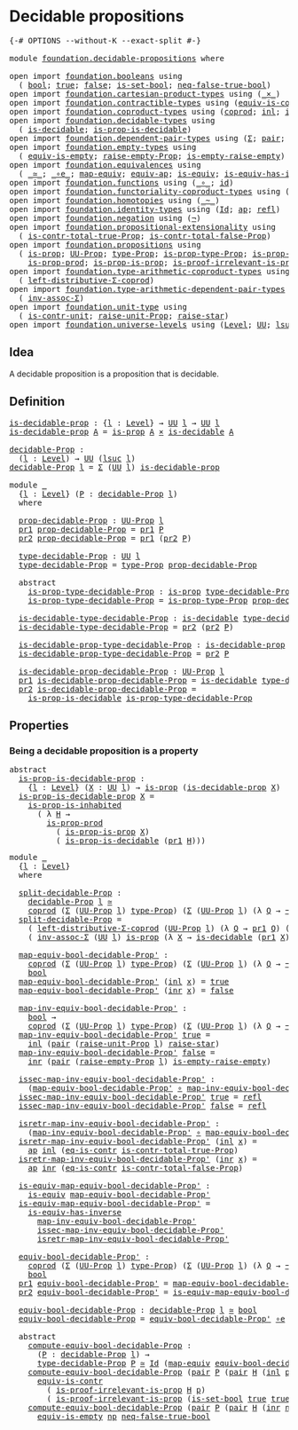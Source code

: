 # Decidable propositions

<pre class="Agda"><a id="35" class="Symbol">{-#</a> <a id="39" class="Keyword">OPTIONS</a> <a id="47" class="Pragma">--without-K</a> <a id="59" class="Pragma">--exact-split</a> <a id="73" class="Symbol">#-}</a>

<a id="78" class="Keyword">module</a> <a id="85" href="foundation.decidable-propositions.html" class="Module">foundation.decidable-propositions</a> <a id="119" class="Keyword">where</a>

<a id="126" class="Keyword">open</a> <a id="131" class="Keyword">import</a> <a id="138" href="foundation.booleans.html" class="Module">foundation.booleans</a> <a id="158" class="Keyword">using</a>
  <a id="166" class="Symbol">(</a> <a id="168" href="foundation.booleans.html#1074" class="Datatype">bool</a><a id="172" class="Symbol">;</a> <a id="174" href="foundation.booleans.html#1098" class="InductiveConstructor">true</a><a id="178" class="Symbol">;</a> <a id="180" href="foundation.booleans.html#1103" class="InductiveConstructor">false</a><a id="185" class="Symbol">;</a> <a id="187" href="foundation.booleans.html#2559" class="Function">is-set-bool</a><a id="198" class="Symbol">;</a> <a id="200" href="foundation.booleans.html#1695" class="Function">neq-false-true-bool</a><a id="219" class="Symbol">)</a>
<a id="221" class="Keyword">open</a> <a id="226" class="Keyword">import</a> <a id="233" href="foundation.cartesian-product-types.html" class="Module">foundation.cartesian-product-types</a> <a id="268" class="Keyword">using</a> <a id="274" class="Symbol">(</a><a id="275" href="foundation-core.cartesian-product-types.html#577" class="Function Operator">_×_</a><a id="278" class="Symbol">)</a>
<a id="280" class="Keyword">open</a> <a id="285" class="Keyword">import</a> <a id="292" href="foundation.contractible-types.html" class="Module">foundation.contractible-types</a> <a id="322" class="Keyword">using</a> <a id="328" class="Symbol">(</a><a id="329" href="foundation-core.contractible-types.html#4237" class="Function">equiv-is-contr</a><a id="343" class="Symbol">;</a> <a id="345" href="foundation-core.contractible-types.html#1232" class="Function">eq-is-contr</a><a id="356" class="Symbol">)</a>
<a id="358" class="Keyword">open</a> <a id="363" class="Keyword">import</a> <a id="370" href="foundation.coproduct-types.html" class="Module">foundation.coproduct-types</a> <a id="397" class="Keyword">using</a> <a id="403" class="Symbol">(</a><a id="404" href="foundation.coproduct-types.html#1168" class="Datatype">coprod</a><a id="410" class="Symbol">;</a> <a id="412" href="foundation.coproduct-types.html#1239" class="InductiveConstructor">inl</a><a id="415" class="Symbol">;</a> <a id="417" href="foundation.coproduct-types.html#1262" class="InductiveConstructor">inr</a><a id="420" class="Symbol">)</a>
<a id="422" class="Keyword">open</a> <a id="427" class="Keyword">import</a> <a id="434" href="foundation.decidable-types.html" class="Module">foundation.decidable-types</a> <a id="461" class="Keyword">using</a>
  <a id="469" class="Symbol">(</a> <a id="471" href="foundation.decidable-types.html#1828" class="Function">is-decidable</a><a id="483" class="Symbol">;</a> <a id="485" href="foundation.decidable-types.html#7770" class="Function">is-prop-is-decidable</a><a id="505" class="Symbol">)</a>
<a id="507" class="Keyword">open</a> <a id="512" class="Keyword">import</a> <a id="519" href="foundation.dependent-pair-types.html" class="Module">foundation.dependent-pair-types</a> <a id="551" class="Keyword">using</a> <a id="557" class="Symbol">(</a><a id="558" href="foundation-core.dependent-pair-types.html#502" class="Record">Σ</a><a id="559" class="Symbol">;</a> <a id="561" href="foundation-core.dependent-pair-types.html#575" class="InductiveConstructor">pair</a><a id="565" class="Symbol">;</a> <a id="567" href="foundation-core.dependent-pair-types.html#592" class="Field">pr1</a><a id="570" class="Symbol">;</a> <a id="572" href="foundation-core.dependent-pair-types.html#604" class="Field">pr2</a><a id="575" class="Symbol">)</a>
<a id="577" class="Keyword">open</a> <a id="582" class="Keyword">import</a> <a id="589" href="foundation.empty-types.html" class="Module">foundation.empty-types</a> <a id="612" class="Keyword">using</a>
  <a id="620" class="Symbol">(</a> <a id="622" href="foundation-core.empty-types.html#2100" class="Function">equiv-is-empty</a><a id="636" class="Symbol">;</a> <a id="638" href="foundation.empty-types.html#2872" class="Function">raise-empty-Prop</a><a id="654" class="Symbol">;</a> <a id="656" href="foundation.empty-types.html#3022" class="Function">is-empty-raise-empty</a><a id="676" class="Symbol">)</a>
<a id="678" class="Keyword">open</a> <a id="683" class="Keyword">import</a> <a id="690" href="foundation.equivalences.html" class="Module">foundation.equivalences</a> <a id="714" class="Keyword">using</a>
  <a id="722" class="Symbol">(</a> <a id="724" href="foundation-core.equivalences.html#1607" class="Function Operator">_≃_</a><a id="727" class="Symbol">;</a> <a id="729" href="foundation-core.equivalences.html#7843" class="Function Operator">_∘e_</a><a id="733" class="Symbol">;</a> <a id="735" href="foundation-core.equivalences.html#1807" class="Function">map-equiv</a><a id="744" class="Symbol">;</a> <a id="746" href="foundation-core.equivalences.html#16720" class="Function">equiv-ap</a><a id="754" class="Symbol">;</a> <a id="756" href="foundation-core.equivalences.html#1542" class="Function">is-equiv</a><a id="764" class="Symbol">;</a> <a id="766" href="foundation-core.equivalences.html#2999" class="Function">is-equiv-has-inverse</a><a id="786" class="Symbol">)</a>
<a id="788" class="Keyword">open</a> <a id="793" class="Keyword">import</a> <a id="800" href="foundation.functions.html" class="Module">foundation.functions</a> <a id="821" class="Keyword">using</a> <a id="827" class="Symbol">(</a><a id="828" href="foundation-core.functions.html#407" class="Function Operator">_∘_</a><a id="831" class="Symbol">;</a> <a id="833" href="foundation-core.functions.html#309" class="Function">id</a><a id="835" class="Symbol">)</a>
<a id="837" class="Keyword">open</a> <a id="842" class="Keyword">import</a> <a id="849" href="foundation.functoriality-coproduct-types.html" class="Module">foundation.functoriality-coproduct-types</a> <a id="890" class="Keyword">using</a> <a id="896" class="Symbol">(</a><a id="897" href="foundation.functoriality-coproduct-types.html#4375" class="Function">equiv-coprod</a><a id="909" class="Symbol">)</a>
<a id="911" class="Keyword">open</a> <a id="916" class="Keyword">import</a> <a id="923" href="foundation.homotopies.html" class="Module">foundation.homotopies</a> <a id="945" class="Keyword">using</a> <a id="951" class="Symbol">(</a><a id="952" href="foundation-core.homotopies.html#467" class="Function Operator">_~_</a><a id="955" class="Symbol">)</a>
<a id="957" class="Keyword">open</a> <a id="962" class="Keyword">import</a> <a id="969" href="foundation.identity-types.html" class="Module">foundation.identity-types</a> <a id="995" class="Keyword">using</a> <a id="1001" class="Symbol">(</a><a id="1002" href="foundation-core.identity-types.html#641" class="Datatype">Id</a><a id="1004" class="Symbol">;</a> <a id="1006" href="foundation-core.identity-types.html#2853" class="Function">ap</a><a id="1008" class="Symbol">;</a> <a id="1010" href="foundation-core.identity-types.html#694" class="InductiveConstructor">refl</a><a id="1014" class="Symbol">)</a>
<a id="1016" class="Keyword">open</a> <a id="1021" class="Keyword">import</a> <a id="1028" href="foundation.negation.html" class="Module">foundation.negation</a> <a id="1048" class="Keyword">using</a> <a id="1054" class="Symbol">(</a><a id="1055" href="foundation-core.negation.html#452" class="Function">¬</a><a id="1056" class="Symbol">)</a>
<a id="1058" class="Keyword">open</a> <a id="1063" class="Keyword">import</a> <a id="1070" href="foundation.propositional-extensionality.html" class="Module">foundation.propositional-extensionality</a> <a id="1110" class="Keyword">using</a>
  <a id="1118" class="Symbol">(</a> <a id="1120" href="foundation.propositional-extensionality.html#3837" class="Function">is-contr-total-true-Prop</a><a id="1144" class="Symbol">;</a> <a id="1146" href="foundation.propositional-extensionality.html#4601" class="Function">is-contr-total-false-Prop</a><a id="1171" class="Symbol">)</a>
<a id="1173" class="Keyword">open</a> <a id="1178" class="Keyword">import</a> <a id="1185" href="foundation.propositions.html" class="Module">foundation.propositions</a> <a id="1209" class="Keyword">using</a>
  <a id="1217" class="Symbol">(</a> <a id="1219" href="foundation-core.propositions.html#1246" class="Function">is-prop</a><a id="1226" class="Symbol">;</a> <a id="1228" href="foundation-core.propositions.html#1322" class="Function">UU-Prop</a><a id="1235" class="Symbol">;</a> <a id="1237" href="foundation-core.propositions.html#1424" class="Function">type-Prop</a><a id="1246" class="Symbol">;</a> <a id="1248" href="foundation-core.propositions.html#1491" class="Function">is-prop-type-Prop</a><a id="1265" class="Symbol">;</a> <a id="1267" href="foundation-core.propositions.html#1904" class="Function">is-prop-is-inhabited</a><a id="1287" class="Symbol">;</a>
    <a id="1293" href="foundation-core.propositions.html#5656" class="Function">is-prop-prod</a><a id="1305" class="Symbol">;</a> <a id="1307" href="foundation.propositions.html#1170" class="Function">is-prop-is-prop</a><a id="1322" class="Symbol">;</a> <a id="1324" href="foundation-core.propositions.html#2978" class="Function">is-proof-irrelevant-is-prop</a><a id="1351" class="Symbol">)</a>
<a id="1353" class="Keyword">open</a> <a id="1358" class="Keyword">import</a> <a id="1365" href="foundation.type-arithmetic-coproduct-types.html" class="Module">foundation.type-arithmetic-coproduct-types</a> <a id="1408" class="Keyword">using</a>
  <a id="1416" class="Symbol">(</a> <a id="1418" href="foundation.type-arithmetic-coproduct-types.html#7217" class="Function">left-distributive-Σ-coprod</a><a id="1444" class="Symbol">)</a>
<a id="1446" class="Keyword">open</a> <a id="1451" class="Keyword">import</a> <a id="1458" href="foundation.type-arithmetic-dependent-pair-types.html" class="Module">foundation.type-arithmetic-dependent-pair-types</a> <a id="1506" class="Keyword">using</a>
  <a id="1514" class="Symbol">(</a> <a id="1516" href="foundation-core.type-arithmetic-dependent-pair-types.html#5795" class="Function">inv-assoc-Σ</a><a id="1527" class="Symbol">)</a>
<a id="1529" class="Keyword">open</a> <a id="1534" class="Keyword">import</a> <a id="1541" href="foundation.unit-type.html" class="Module">foundation.unit-type</a> <a id="1562" class="Keyword">using</a>
  <a id="1570" class="Symbol">(</a> <a id="1572" href="foundation.unit-type.html#1534" class="Function">is-contr-unit</a><a id="1585" class="Symbol">;</a> <a id="1587" href="foundation.unit-type.html#3112" class="Function">raise-unit-Prop</a><a id="1602" class="Symbol">;</a> <a id="1604" href="foundation.unit-type.html#1298" class="Function">raise-star</a><a id="1614" class="Symbol">)</a>
<a id="1616" class="Keyword">open</a> <a id="1621" class="Keyword">import</a> <a id="1628" href="foundation.universe-levels.html" class="Module">foundation.universe-levels</a> <a id="1655" class="Keyword">using</a> <a id="1661" class="Symbol">(</a><a id="1662" href="Agda.Primitive.html#597" class="Postulate">Level</a><a id="1667" class="Symbol">;</a> <a id="1669" href="foundation-core.universe-levels.html#222" class="Primitive">UU</a><a id="1671" class="Symbol">;</a> <a id="1673" href="Agda.Primitive.html#780" class="Primitive">lsuc</a><a id="1677" class="Symbol">)</a>
</pre>
## Idea

A decidable proposition is a proposition that is decidable.

## Definition

<pre class="Agda"><a id="is-decidable-prop"></a><a id="1777" href="foundation.decidable-propositions.html#1777" class="Function">is-decidable-prop</a> <a id="1795" class="Symbol">:</a> <a id="1797" class="Symbol">{</a><a id="1798" href="foundation.decidable-propositions.html#1798" class="Bound">l</a> <a id="1800" class="Symbol">:</a> <a id="1802" href="Agda.Primitive.html#597" class="Postulate">Level</a><a id="1807" class="Symbol">}</a> <a id="1809" class="Symbol">→</a> <a id="1811" href="foundation-core.universe-levels.html#222" class="Primitive">UU</a> <a id="1814" href="foundation.decidable-propositions.html#1798" class="Bound">l</a> <a id="1816" class="Symbol">→</a> <a id="1818" href="foundation-core.universe-levels.html#222" class="Primitive">UU</a> <a id="1821" href="foundation.decidable-propositions.html#1798" class="Bound">l</a>
<a id="1823" href="foundation.decidable-propositions.html#1777" class="Function">is-decidable-prop</a> <a id="1841" href="foundation.decidable-propositions.html#1841" class="Bound">A</a> <a id="1843" class="Symbol">=</a> <a id="1845" href="foundation-core.propositions.html#1246" class="Function">is-prop</a> <a id="1853" href="foundation.decidable-propositions.html#1841" class="Bound">A</a> <a id="1855" href="foundation-core.cartesian-product-types.html#577" class="Function Operator">×</a> <a id="1857" href="foundation.decidable-types.html#1828" class="Function">is-decidable</a> <a id="1870" href="foundation.decidable-propositions.html#1841" class="Bound">A</a>

<a id="decidable-Prop"></a><a id="1873" href="foundation.decidable-propositions.html#1873" class="Function">decidable-Prop</a> <a id="1888" class="Symbol">:</a>
  <a id="1892" class="Symbol">(</a><a id="1893" href="foundation.decidable-propositions.html#1893" class="Bound">l</a> <a id="1895" class="Symbol">:</a> <a id="1897" href="Agda.Primitive.html#597" class="Postulate">Level</a><a id="1902" class="Symbol">)</a> <a id="1904" class="Symbol">→</a> <a id="1906" href="foundation-core.universe-levels.html#222" class="Primitive">UU</a> <a id="1909" class="Symbol">(</a><a id="1910" href="Agda.Primitive.html#780" class="Primitive">lsuc</a> <a id="1915" href="foundation.decidable-propositions.html#1893" class="Bound">l</a><a id="1916" class="Symbol">)</a>
<a id="1918" href="foundation.decidable-propositions.html#1873" class="Function">decidable-Prop</a> <a id="1933" href="foundation.decidable-propositions.html#1933" class="Bound">l</a> <a id="1935" class="Symbol">=</a> <a id="1937" href="foundation-core.dependent-pair-types.html#502" class="Record">Σ</a> <a id="1939" class="Symbol">(</a><a id="1940" href="foundation-core.universe-levels.html#222" class="Primitive">UU</a> <a id="1943" href="foundation.decidable-propositions.html#1933" class="Bound">l</a><a id="1944" class="Symbol">)</a> <a id="1946" href="foundation.decidable-propositions.html#1777" class="Function">is-decidable-prop</a>

<a id="1965" class="Keyword">module</a> <a id="1972" href="foundation.decidable-propositions.html#1972" class="Module">_</a>
  <a id="1976" class="Symbol">{</a><a id="1977" href="foundation.decidable-propositions.html#1977" class="Bound">l</a> <a id="1979" class="Symbol">:</a> <a id="1981" href="Agda.Primitive.html#597" class="Postulate">Level</a><a id="1986" class="Symbol">}</a> <a id="1988" class="Symbol">(</a><a id="1989" href="foundation.decidable-propositions.html#1989" class="Bound">P</a> <a id="1991" class="Symbol">:</a> <a id="1993" href="foundation.decidable-propositions.html#1873" class="Function">decidable-Prop</a> <a id="2008" href="foundation.decidable-propositions.html#1977" class="Bound">l</a><a id="2009" class="Symbol">)</a>
  <a id="2013" class="Keyword">where</a>

  <a id="2022" href="foundation.decidable-propositions.html#2022" class="Function">prop-decidable-Prop</a> <a id="2042" class="Symbol">:</a> <a id="2044" href="foundation-core.propositions.html#1322" class="Function">UU-Prop</a> <a id="2052" href="foundation.decidable-propositions.html#1977" class="Bound">l</a>
  <a id="2056" href="foundation-core.dependent-pair-types.html#592" class="Field">pr1</a> <a id="2060" href="foundation.decidable-propositions.html#2022" class="Function">prop-decidable-Prop</a> <a id="2080" class="Symbol">=</a> <a id="2082" href="foundation-core.dependent-pair-types.html#592" class="Field">pr1</a> <a id="2086" href="foundation.decidable-propositions.html#1989" class="Bound">P</a>
  <a id="2090" href="foundation-core.dependent-pair-types.html#604" class="Field">pr2</a> <a id="2094" href="foundation.decidable-propositions.html#2022" class="Function">prop-decidable-Prop</a> <a id="2114" class="Symbol">=</a> <a id="2116" href="foundation-core.dependent-pair-types.html#592" class="Field">pr1</a> <a id="2120" class="Symbol">(</a><a id="2121" href="foundation-core.dependent-pair-types.html#604" class="Field">pr2</a> <a id="2125" href="foundation.decidable-propositions.html#1989" class="Bound">P</a><a id="2126" class="Symbol">)</a>

  <a id="2131" href="foundation.decidable-propositions.html#2131" class="Function">type-decidable-Prop</a> <a id="2151" class="Symbol">:</a> <a id="2153" href="foundation-core.universe-levels.html#222" class="Primitive">UU</a> <a id="2156" href="foundation.decidable-propositions.html#1977" class="Bound">l</a>
  <a id="2160" href="foundation.decidable-propositions.html#2131" class="Function">type-decidable-Prop</a> <a id="2180" class="Symbol">=</a> <a id="2182" href="foundation-core.propositions.html#1424" class="Function">type-Prop</a> <a id="2192" href="foundation.decidable-propositions.html#2022" class="Function">prop-decidable-Prop</a>

  <a id="2215" class="Keyword">abstract</a>
    <a id="2228" href="foundation.decidable-propositions.html#2228" class="Function">is-prop-type-decidable-Prop</a> <a id="2256" class="Symbol">:</a> <a id="2258" href="foundation-core.propositions.html#1246" class="Function">is-prop</a> <a id="2266" href="foundation.decidable-propositions.html#2131" class="Function">type-decidable-Prop</a>
    <a id="2290" href="foundation.decidable-propositions.html#2228" class="Function">is-prop-type-decidable-Prop</a> <a id="2318" class="Symbol">=</a> <a id="2320" href="foundation-core.propositions.html#1491" class="Function">is-prop-type-Prop</a> <a id="2338" href="foundation.decidable-propositions.html#2022" class="Function">prop-decidable-Prop</a>

  <a id="2361" href="foundation.decidable-propositions.html#2361" class="Function">is-decidable-type-decidable-Prop</a> <a id="2394" class="Symbol">:</a> <a id="2396" href="foundation.decidable-types.html#1828" class="Function">is-decidable</a> <a id="2409" href="foundation.decidable-propositions.html#2131" class="Function">type-decidable-Prop</a>
  <a id="2431" href="foundation.decidable-propositions.html#2361" class="Function">is-decidable-type-decidable-Prop</a> <a id="2464" class="Symbol">=</a> <a id="2466" href="foundation-core.dependent-pair-types.html#604" class="Field">pr2</a> <a id="2470" class="Symbol">(</a><a id="2471" href="foundation-core.dependent-pair-types.html#604" class="Field">pr2</a> <a id="2475" href="foundation.decidable-propositions.html#1989" class="Bound">P</a><a id="2476" class="Symbol">)</a>

  <a id="2481" href="foundation.decidable-propositions.html#2481" class="Function">is-decidable-prop-type-decidable-Prop</a> <a id="2519" class="Symbol">:</a> <a id="2521" href="foundation.decidable-propositions.html#1777" class="Function">is-decidable-prop</a> <a id="2539" href="foundation.decidable-propositions.html#2131" class="Function">type-decidable-Prop</a>
  <a id="2561" href="foundation.decidable-propositions.html#2481" class="Function">is-decidable-prop-type-decidable-Prop</a> <a id="2599" class="Symbol">=</a> <a id="2601" href="foundation-core.dependent-pair-types.html#604" class="Field">pr2</a> <a id="2605" href="foundation.decidable-propositions.html#1989" class="Bound">P</a>

  <a id="2610" href="foundation.decidable-propositions.html#2610" class="Function">is-decidable-prop-decidable-Prop</a> <a id="2643" class="Symbol">:</a> <a id="2645" href="foundation-core.propositions.html#1322" class="Function">UU-Prop</a> <a id="2653" href="foundation.decidable-propositions.html#1977" class="Bound">l</a>
  <a id="2657" href="foundation-core.dependent-pair-types.html#592" class="Field">pr1</a> <a id="2661" href="foundation.decidable-propositions.html#2610" class="Function">is-decidable-prop-decidable-Prop</a> <a id="2694" class="Symbol">=</a> <a id="2696" href="foundation.decidable-types.html#1828" class="Function">is-decidable</a> <a id="2709" href="foundation.decidable-propositions.html#2131" class="Function">type-decidable-Prop</a>
  <a id="2731" href="foundation-core.dependent-pair-types.html#604" class="Field">pr2</a> <a id="2735" href="foundation.decidable-propositions.html#2610" class="Function">is-decidable-prop-decidable-Prop</a> <a id="2768" class="Symbol">=</a>
    <a id="2774" href="foundation.decidable-types.html#7770" class="Function">is-prop-is-decidable</a> <a id="2795" href="foundation.decidable-propositions.html#2228" class="Function">is-prop-type-decidable-Prop</a>
</pre>
## Properties

### Being a decidable proposition is a property

<pre class="Agda"><a id="2900" class="Keyword">abstract</a>
  <a id="is-prop-is-decidable-prop"></a><a id="2911" href="foundation.decidable-propositions.html#2911" class="Function">is-prop-is-decidable-prop</a> <a id="2937" class="Symbol">:</a>
    <a id="2943" class="Symbol">{</a><a id="2944" href="foundation.decidable-propositions.html#2944" class="Bound">l</a> <a id="2946" class="Symbol">:</a> <a id="2948" href="Agda.Primitive.html#597" class="Postulate">Level</a><a id="2953" class="Symbol">}</a> <a id="2955" class="Symbol">(</a><a id="2956" href="foundation.decidable-propositions.html#2956" class="Bound">X</a> <a id="2958" class="Symbol">:</a> <a id="2960" href="foundation-core.universe-levels.html#222" class="Primitive">UU</a> <a id="2963" href="foundation.decidable-propositions.html#2944" class="Bound">l</a><a id="2964" class="Symbol">)</a> <a id="2966" class="Symbol">→</a> <a id="2968" href="foundation-core.propositions.html#1246" class="Function">is-prop</a> <a id="2976" class="Symbol">(</a><a id="2977" href="foundation.decidable-propositions.html#1777" class="Function">is-decidable-prop</a> <a id="2995" href="foundation.decidable-propositions.html#2956" class="Bound">X</a><a id="2996" class="Symbol">)</a>
  <a id="3000" href="foundation.decidable-propositions.html#2911" class="Function">is-prop-is-decidable-prop</a> <a id="3026" href="foundation.decidable-propositions.html#3026" class="Bound">X</a> <a id="3028" class="Symbol">=</a>
    <a id="3034" href="foundation-core.propositions.html#1904" class="Function">is-prop-is-inhabited</a>
      <a id="3061" class="Symbol">(</a> <a id="3063" class="Symbol">λ</a> <a id="3065" href="foundation.decidable-propositions.html#3065" class="Bound">H</a> <a id="3067" class="Symbol">→</a>
        <a id="3077" href="foundation-core.propositions.html#5656" class="Function">is-prop-prod</a>
          <a id="3100" class="Symbol">(</a> <a id="3102" href="foundation.propositions.html#1170" class="Function">is-prop-is-prop</a> <a id="3118" href="foundation.decidable-propositions.html#3026" class="Bound">X</a><a id="3119" class="Symbol">)</a>
          <a id="3131" class="Symbol">(</a> <a id="3133" href="foundation.decidable-types.html#7770" class="Function">is-prop-is-decidable</a> <a id="3154" class="Symbol">(</a><a id="3155" href="foundation-core.dependent-pair-types.html#592" class="Field">pr1</a> <a id="3159" href="foundation.decidable-propositions.html#3065" class="Bound">H</a><a id="3160" class="Symbol">)))</a>
</pre>
<pre class="Agda"><a id="3177" class="Keyword">module</a> <a id="3184" href="foundation.decidable-propositions.html#3184" class="Module">_</a>
  <a id="3188" class="Symbol">{</a><a id="3189" href="foundation.decidable-propositions.html#3189" class="Bound">l</a> <a id="3191" class="Symbol">:</a> <a id="3193" href="Agda.Primitive.html#597" class="Postulate">Level</a><a id="3198" class="Symbol">}</a>
  <a id="3202" class="Keyword">where</a>
  
  <a id="3213" href="foundation.decidable-propositions.html#3213" class="Function">split-decidable-Prop</a> <a id="3234" class="Symbol">:</a>
    <a id="3240" href="foundation.decidable-propositions.html#1873" class="Function">decidable-Prop</a> <a id="3255" href="foundation.decidable-propositions.html#3189" class="Bound">l</a> <a id="3257" href="foundation-core.equivalences.html#1607" class="Function Operator">≃</a>
    <a id="3263" href="foundation.coproduct-types.html#1168" class="Datatype">coprod</a> <a id="3270" class="Symbol">(</a><a id="3271" href="foundation-core.dependent-pair-types.html#502" class="Record">Σ</a> <a id="3273" class="Symbol">(</a><a id="3274" href="foundation-core.propositions.html#1322" class="Function">UU-Prop</a> <a id="3282" href="foundation.decidable-propositions.html#3189" class="Bound">l</a><a id="3283" class="Symbol">)</a> <a id="3285" href="foundation-core.propositions.html#1424" class="Function">type-Prop</a><a id="3294" class="Symbol">)</a> <a id="3296" class="Symbol">(</a><a id="3297" href="foundation-core.dependent-pair-types.html#502" class="Record">Σ</a> <a id="3299" class="Symbol">(</a><a id="3300" href="foundation-core.propositions.html#1322" class="Function">UU-Prop</a> <a id="3308" href="foundation.decidable-propositions.html#3189" class="Bound">l</a><a id="3309" class="Symbol">)</a> <a id="3311" class="Symbol">(λ</a> <a id="3314" href="foundation.decidable-propositions.html#3314" class="Bound">Q</a> <a id="3316" class="Symbol">→</a> <a id="3318" href="foundation-core.negation.html#452" class="Function">¬</a> <a id="3320" class="Symbol">(</a><a id="3321" href="foundation-core.propositions.html#1424" class="Function">type-Prop</a> <a id="3331" href="foundation.decidable-propositions.html#3314" class="Bound">Q</a><a id="3332" class="Symbol">)))</a>
  <a id="3338" href="foundation.decidable-propositions.html#3213" class="Function">split-decidable-Prop</a> <a id="3359" class="Symbol">=</a>
    <a id="3365" class="Symbol">(</a> <a id="3367" href="foundation.type-arithmetic-coproduct-types.html#7217" class="Function">left-distributive-Σ-coprod</a> <a id="3394" class="Symbol">(</a><a id="3395" href="foundation-core.propositions.html#1322" class="Function">UU-Prop</a> <a id="3403" href="foundation.decidable-propositions.html#3189" class="Bound">l</a><a id="3404" class="Symbol">)</a> <a id="3406" class="Symbol">(λ</a> <a id="3409" href="foundation.decidable-propositions.html#3409" class="Bound">Q</a> <a id="3411" class="Symbol">→</a> <a id="3413" href="foundation-core.dependent-pair-types.html#592" class="Field">pr1</a> <a id="3417" href="foundation.decidable-propositions.html#3409" class="Bound">Q</a><a id="3418" class="Symbol">)</a> <a id="3420" class="Symbol">(λ</a> <a id="3423" href="foundation.decidable-propositions.html#3423" class="Bound">Q</a> <a id="3425" class="Symbol">→</a> <a id="3427" href="foundation-core.negation.html#452" class="Function">¬</a> <a id="3429" class="Symbol">(</a><a id="3430" href="foundation-core.dependent-pair-types.html#592" class="Field">pr1</a> <a id="3434" href="foundation.decidable-propositions.html#3423" class="Bound">Q</a><a id="3435" class="Symbol">)))</a> <a id="3439" href="foundation-core.equivalences.html#7843" class="Function Operator">∘e</a>
    <a id="3446" class="Symbol">(</a> <a id="3448" href="foundation-core.type-arithmetic-dependent-pair-types.html#5795" class="Function">inv-assoc-Σ</a> <a id="3460" class="Symbol">(</a><a id="3461" href="foundation-core.universe-levels.html#222" class="Primitive">UU</a> <a id="3464" href="foundation.decidable-propositions.html#3189" class="Bound">l</a><a id="3465" class="Symbol">)</a> <a id="3467" href="foundation-core.propositions.html#1246" class="Function">is-prop</a> <a id="3475" class="Symbol">(λ</a> <a id="3478" href="foundation.decidable-propositions.html#3478" class="Bound">X</a> <a id="3480" class="Symbol">→</a> <a id="3482" href="foundation.decidable-types.html#1828" class="Function">is-decidable</a> <a id="3495" class="Symbol">(</a><a id="3496" href="foundation-core.dependent-pair-types.html#592" class="Field">pr1</a> <a id="3500" href="foundation.decidable-propositions.html#3478" class="Bound">X</a><a id="3501" class="Symbol">)))</a>

  <a id="3508" href="foundation.decidable-propositions.html#3508" class="Function">map-equiv-bool-decidable-Prop&#39;</a> <a id="3539" class="Symbol">:</a>
    <a id="3545" href="foundation.coproduct-types.html#1168" class="Datatype">coprod</a> <a id="3552" class="Symbol">(</a><a id="3553" href="foundation-core.dependent-pair-types.html#502" class="Record">Σ</a> <a id="3555" class="Symbol">(</a><a id="3556" href="foundation-core.propositions.html#1322" class="Function">UU-Prop</a> <a id="3564" href="foundation.decidable-propositions.html#3189" class="Bound">l</a><a id="3565" class="Symbol">)</a> <a id="3567" href="foundation-core.propositions.html#1424" class="Function">type-Prop</a><a id="3576" class="Symbol">)</a> <a id="3578" class="Symbol">(</a><a id="3579" href="foundation-core.dependent-pair-types.html#502" class="Record">Σ</a> <a id="3581" class="Symbol">(</a><a id="3582" href="foundation-core.propositions.html#1322" class="Function">UU-Prop</a> <a id="3590" href="foundation.decidable-propositions.html#3189" class="Bound">l</a><a id="3591" class="Symbol">)</a> <a id="3593" class="Symbol">(λ</a> <a id="3596" href="foundation.decidable-propositions.html#3596" class="Bound">Q</a> <a id="3598" class="Symbol">→</a> <a id="3600" href="foundation-core.negation.html#452" class="Function">¬</a> <a id="3602" class="Symbol">(</a><a id="3603" href="foundation-core.propositions.html#1424" class="Function">type-Prop</a> <a id="3613" href="foundation.decidable-propositions.html#3596" class="Bound">Q</a><a id="3614" class="Symbol">)))</a> <a id="3618" class="Symbol">→</a>
    <a id="3624" href="foundation.booleans.html#1074" class="Datatype">bool</a>
  <a id="3631" href="foundation.decidable-propositions.html#3508" class="Function">map-equiv-bool-decidable-Prop&#39;</a> <a id="3662" class="Symbol">(</a><a id="3663" href="foundation.coproduct-types.html#1239" class="InductiveConstructor">inl</a> <a id="3667" href="foundation.decidable-propositions.html#3667" class="Bound">x</a><a id="3668" class="Symbol">)</a> <a id="3670" class="Symbol">=</a> <a id="3672" href="foundation.booleans.html#1098" class="InductiveConstructor">true</a>
  <a id="3679" href="foundation.decidable-propositions.html#3508" class="Function">map-equiv-bool-decidable-Prop&#39;</a> <a id="3710" class="Symbol">(</a><a id="3711" href="foundation.coproduct-types.html#1262" class="InductiveConstructor">inr</a> <a id="3715" href="foundation.decidable-propositions.html#3715" class="Bound">x</a><a id="3716" class="Symbol">)</a> <a id="3718" class="Symbol">=</a> <a id="3720" href="foundation.booleans.html#1103" class="InductiveConstructor">false</a>

  <a id="3729" href="foundation.decidable-propositions.html#3729" class="Function">map-inv-equiv-bool-decidable-Prop&#39;</a> <a id="3764" class="Symbol">:</a>
    <a id="3770" href="foundation.booleans.html#1074" class="Datatype">bool</a> <a id="3775" class="Symbol">→</a>
    <a id="3781" href="foundation.coproduct-types.html#1168" class="Datatype">coprod</a> <a id="3788" class="Symbol">(</a><a id="3789" href="foundation-core.dependent-pair-types.html#502" class="Record">Σ</a> <a id="3791" class="Symbol">(</a><a id="3792" href="foundation-core.propositions.html#1322" class="Function">UU-Prop</a> <a id="3800" href="foundation.decidable-propositions.html#3189" class="Bound">l</a><a id="3801" class="Symbol">)</a> <a id="3803" href="foundation-core.propositions.html#1424" class="Function">type-Prop</a><a id="3812" class="Symbol">)</a> <a id="3814" class="Symbol">(</a><a id="3815" href="foundation-core.dependent-pair-types.html#502" class="Record">Σ</a> <a id="3817" class="Symbol">(</a><a id="3818" href="foundation-core.propositions.html#1322" class="Function">UU-Prop</a> <a id="3826" href="foundation.decidable-propositions.html#3189" class="Bound">l</a><a id="3827" class="Symbol">)</a> <a id="3829" class="Symbol">(λ</a> <a id="3832" href="foundation.decidable-propositions.html#3832" class="Bound">Q</a> <a id="3834" class="Symbol">→</a> <a id="3836" href="foundation-core.negation.html#452" class="Function">¬</a> <a id="3838" class="Symbol">(</a><a id="3839" href="foundation-core.propositions.html#1424" class="Function">type-Prop</a> <a id="3849" href="foundation.decidable-propositions.html#3832" class="Bound">Q</a><a id="3850" class="Symbol">)))</a>
  <a id="3856" href="foundation.decidable-propositions.html#3729" class="Function">map-inv-equiv-bool-decidable-Prop&#39;</a> <a id="3891" href="foundation.booleans.html#1098" class="InductiveConstructor">true</a> <a id="3896" class="Symbol">=</a>
    <a id="3902" href="foundation.coproduct-types.html#1239" class="InductiveConstructor">inl</a> <a id="3906" class="Symbol">(</a><a id="3907" href="foundation-core.dependent-pair-types.html#575" class="InductiveConstructor">pair</a> <a id="3912" class="Symbol">(</a><a id="3913" href="foundation.unit-type.html#3112" class="Function">raise-unit-Prop</a> <a id="3929" href="foundation.decidable-propositions.html#3189" class="Bound">l</a><a id="3930" class="Symbol">)</a> <a id="3932" href="foundation.unit-type.html#1298" class="Function">raise-star</a><a id="3942" class="Symbol">)</a>
  <a id="3946" href="foundation.decidable-propositions.html#3729" class="Function">map-inv-equiv-bool-decidable-Prop&#39;</a> <a id="3981" href="foundation.booleans.html#1103" class="InductiveConstructor">false</a> <a id="3987" class="Symbol">=</a>
    <a id="3993" href="foundation.coproduct-types.html#1262" class="InductiveConstructor">inr</a> <a id="3997" class="Symbol">(</a><a id="3998" href="foundation-core.dependent-pair-types.html#575" class="InductiveConstructor">pair</a> <a id="4003" class="Symbol">(</a><a id="4004" href="foundation.empty-types.html#2872" class="Function">raise-empty-Prop</a> <a id="4021" href="foundation.decidable-propositions.html#3189" class="Bound">l</a><a id="4022" class="Symbol">)</a> <a id="4024" href="foundation.empty-types.html#3022" class="Function">is-empty-raise-empty</a><a id="4044" class="Symbol">)</a>

  <a id="4049" href="foundation.decidable-propositions.html#4049" class="Function">issec-map-inv-equiv-bool-decidable-Prop&#39;</a> <a id="4090" class="Symbol">:</a>
    <a id="4096" class="Symbol">(</a><a id="4097" href="foundation.decidable-propositions.html#3508" class="Function">map-equiv-bool-decidable-Prop&#39;</a> <a id="4128" href="foundation-core.functions.html#407" class="Function Operator">∘</a> <a id="4130" href="foundation.decidable-propositions.html#3729" class="Function">map-inv-equiv-bool-decidable-Prop&#39;</a><a id="4164" class="Symbol">)</a> <a id="4166" href="foundation-core.homotopies.html#467" class="Function Operator">~</a> <a id="4168" href="foundation-core.functions.html#309" class="Function">id</a>
  <a id="4173" href="foundation.decidable-propositions.html#4049" class="Function">issec-map-inv-equiv-bool-decidable-Prop&#39;</a> <a id="4214" href="foundation.booleans.html#1098" class="InductiveConstructor">true</a> <a id="4219" class="Symbol">=</a> <a id="4221" href="foundation-core.identity-types.html#694" class="InductiveConstructor">refl</a>
  <a id="4228" href="foundation.decidable-propositions.html#4049" class="Function">issec-map-inv-equiv-bool-decidable-Prop&#39;</a> <a id="4269" href="foundation.booleans.html#1103" class="InductiveConstructor">false</a> <a id="4275" class="Symbol">=</a> <a id="4277" href="foundation-core.identity-types.html#694" class="InductiveConstructor">refl</a>

  <a id="4285" href="foundation.decidable-propositions.html#4285" class="Function">isretr-map-inv-equiv-bool-decidable-Prop&#39;</a> <a id="4327" class="Symbol">:</a>
    <a id="4333" class="Symbol">(</a><a id="4334" href="foundation.decidable-propositions.html#3729" class="Function">map-inv-equiv-bool-decidable-Prop&#39;</a> <a id="4369" href="foundation-core.functions.html#407" class="Function Operator">∘</a> <a id="4371" href="foundation.decidable-propositions.html#3508" class="Function">map-equiv-bool-decidable-Prop&#39;</a><a id="4401" class="Symbol">)</a> <a id="4403" href="foundation-core.homotopies.html#467" class="Function Operator">~</a> <a id="4405" href="foundation-core.functions.html#309" class="Function">id</a>
  <a id="4410" href="foundation.decidable-propositions.html#4285" class="Function">isretr-map-inv-equiv-bool-decidable-Prop&#39;</a> <a id="4452" class="Symbol">(</a><a id="4453" href="foundation.coproduct-types.html#1239" class="InductiveConstructor">inl</a> <a id="4457" href="foundation.decidable-propositions.html#4457" class="Bound">x</a><a id="4458" class="Symbol">)</a> <a id="4460" class="Symbol">=</a>
    <a id="4466" href="foundation-core.identity-types.html#2853" class="Function">ap</a> <a id="4469" href="foundation.coproduct-types.html#1239" class="InductiveConstructor">inl</a> <a id="4473" class="Symbol">(</a><a id="4474" href="foundation-core.contractible-types.html#1232" class="Function">eq-is-contr</a> <a id="4486" href="foundation.propositional-extensionality.html#3837" class="Function">is-contr-total-true-Prop</a><a id="4510" class="Symbol">)</a>
  <a id="4514" href="foundation.decidable-propositions.html#4285" class="Function">isretr-map-inv-equiv-bool-decidable-Prop&#39;</a> <a id="4556" class="Symbol">(</a><a id="4557" href="foundation.coproduct-types.html#1262" class="InductiveConstructor">inr</a> <a id="4561" href="foundation.decidable-propositions.html#4561" class="Bound">x</a><a id="4562" class="Symbol">)</a> <a id="4564" class="Symbol">=</a>
    <a id="4570" href="foundation-core.identity-types.html#2853" class="Function">ap</a> <a id="4573" href="foundation.coproduct-types.html#1262" class="InductiveConstructor">inr</a> <a id="4577" class="Symbol">(</a><a id="4578" href="foundation-core.contractible-types.html#1232" class="Function">eq-is-contr</a> <a id="4590" href="foundation.propositional-extensionality.html#4601" class="Function">is-contr-total-false-Prop</a><a id="4615" class="Symbol">)</a>

  <a id="4620" href="foundation.decidable-propositions.html#4620" class="Function">is-equiv-map-equiv-bool-decidable-Prop&#39;</a> <a id="4660" class="Symbol">:</a>
    <a id="4666" href="foundation-core.equivalences.html#1542" class="Function">is-equiv</a> <a id="4675" href="foundation.decidable-propositions.html#3508" class="Function">map-equiv-bool-decidable-Prop&#39;</a>
  <a id="4708" href="foundation.decidable-propositions.html#4620" class="Function">is-equiv-map-equiv-bool-decidable-Prop&#39;</a> <a id="4748" class="Symbol">=</a>
    <a id="4754" href="foundation-core.equivalences.html#2999" class="Function">is-equiv-has-inverse</a>
      <a id="4781" href="foundation.decidable-propositions.html#3729" class="Function">map-inv-equiv-bool-decidable-Prop&#39;</a>
      <a id="4822" href="foundation.decidable-propositions.html#4049" class="Function">issec-map-inv-equiv-bool-decidable-Prop&#39;</a>
      <a id="4869" href="foundation.decidable-propositions.html#4285" class="Function">isretr-map-inv-equiv-bool-decidable-Prop&#39;</a>

  <a id="4914" href="foundation.decidable-propositions.html#4914" class="Function">equiv-bool-decidable-Prop&#39;</a> <a id="4941" class="Symbol">:</a>
    <a id="4947" href="foundation.coproduct-types.html#1168" class="Datatype">coprod</a> <a id="4954" class="Symbol">(</a><a id="4955" href="foundation-core.dependent-pair-types.html#502" class="Record">Σ</a> <a id="4957" class="Symbol">(</a><a id="4958" href="foundation-core.propositions.html#1322" class="Function">UU-Prop</a> <a id="4966" href="foundation.decidable-propositions.html#3189" class="Bound">l</a><a id="4967" class="Symbol">)</a> <a id="4969" href="foundation-core.propositions.html#1424" class="Function">type-Prop</a><a id="4978" class="Symbol">)</a> <a id="4980" class="Symbol">(</a><a id="4981" href="foundation-core.dependent-pair-types.html#502" class="Record">Σ</a> <a id="4983" class="Symbol">(</a><a id="4984" href="foundation-core.propositions.html#1322" class="Function">UU-Prop</a> <a id="4992" href="foundation.decidable-propositions.html#3189" class="Bound">l</a><a id="4993" class="Symbol">)</a> <a id="4995" class="Symbol">(λ</a> <a id="4998" href="foundation.decidable-propositions.html#4998" class="Bound">Q</a> <a id="5000" class="Symbol">→</a> <a id="5002" href="foundation-core.negation.html#452" class="Function">¬</a> <a id="5004" class="Symbol">(</a><a id="5005" href="foundation-core.propositions.html#1424" class="Function">type-Prop</a> <a id="5015" href="foundation.decidable-propositions.html#4998" class="Bound">Q</a><a id="5016" class="Symbol">)))</a> <a id="5020" href="foundation-core.equivalences.html#1607" class="Function Operator">≃</a>
    <a id="5026" href="foundation.booleans.html#1074" class="Datatype">bool</a>
  <a id="5033" href="foundation-core.dependent-pair-types.html#592" class="Field">pr1</a> <a id="5037" href="foundation.decidable-propositions.html#4914" class="Function">equiv-bool-decidable-Prop&#39;</a> <a id="5064" class="Symbol">=</a> <a id="5066" href="foundation.decidable-propositions.html#3508" class="Function">map-equiv-bool-decidable-Prop&#39;</a>
  <a id="5099" href="foundation-core.dependent-pair-types.html#604" class="Field">pr2</a> <a id="5103" href="foundation.decidable-propositions.html#4914" class="Function">equiv-bool-decidable-Prop&#39;</a> <a id="5130" class="Symbol">=</a> <a id="5132" href="foundation.decidable-propositions.html#4620" class="Function">is-equiv-map-equiv-bool-decidable-Prop&#39;</a>

  <a id="5175" href="foundation.decidable-propositions.html#5175" class="Function">equiv-bool-decidable-Prop</a> <a id="5201" class="Symbol">:</a> <a id="5203" href="foundation.decidable-propositions.html#1873" class="Function">decidable-Prop</a> <a id="5218" href="foundation.decidable-propositions.html#3189" class="Bound">l</a> <a id="5220" href="foundation-core.equivalences.html#1607" class="Function Operator">≃</a> <a id="5222" href="foundation.booleans.html#1074" class="Datatype">bool</a>
  <a id="5229" href="foundation.decidable-propositions.html#5175" class="Function">equiv-bool-decidable-Prop</a> <a id="5255" class="Symbol">=</a> <a id="5257" href="foundation.decidable-propositions.html#4914" class="Function">equiv-bool-decidable-Prop&#39;</a> <a id="5284" href="foundation-core.equivalences.html#7843" class="Function Operator">∘e</a> <a id="5287" href="foundation.decidable-propositions.html#3213" class="Function">split-decidable-Prop</a>

  <a id="5311" class="Keyword">abstract</a>
    <a id="5324" href="foundation.decidable-propositions.html#5324" class="Function">compute-equiv-bool-decidable-Prop</a> <a id="5358" class="Symbol">:</a>
      <a id="5366" class="Symbol">(</a><a id="5367" href="foundation.decidable-propositions.html#5367" class="Bound">P</a> <a id="5369" class="Symbol">:</a> <a id="5371" href="foundation.decidable-propositions.html#1873" class="Function">decidable-Prop</a> <a id="5386" href="foundation.decidable-propositions.html#3189" class="Bound">l</a><a id="5387" class="Symbol">)</a> <a id="5389" class="Symbol">→</a>
      <a id="5397" href="foundation.decidable-propositions.html#2131" class="Function">type-decidable-Prop</a> <a id="5417" href="foundation.decidable-propositions.html#5367" class="Bound">P</a> <a id="5419" href="foundation-core.equivalences.html#1607" class="Function Operator">≃</a> <a id="5421" href="foundation-core.identity-types.html#641" class="Datatype">Id</a> <a id="5424" class="Symbol">(</a><a id="5425" href="foundation-core.equivalences.html#1807" class="Function">map-equiv</a> <a id="5435" href="foundation.decidable-propositions.html#5175" class="Function">equiv-bool-decidable-Prop</a> <a id="5461" href="foundation.decidable-propositions.html#5367" class="Bound">P</a><a id="5462" class="Symbol">)</a> <a id="5464" href="foundation.booleans.html#1098" class="InductiveConstructor">true</a>
    <a id="5473" href="foundation.decidable-propositions.html#5324" class="Function">compute-equiv-bool-decidable-Prop</a> <a id="5507" class="Symbol">(</a><a id="5508" href="foundation-core.dependent-pair-types.html#575" class="InductiveConstructor">pair</a> <a id="5513" href="foundation.decidable-propositions.html#5513" class="Bound">P</a> <a id="5515" class="Symbol">(</a><a id="5516" href="foundation-core.dependent-pair-types.html#575" class="InductiveConstructor">pair</a> <a id="5521" href="foundation.decidable-propositions.html#5521" class="Bound">H</a> <a id="5523" class="Symbol">(</a><a id="5524" href="foundation.coproduct-types.html#1239" class="InductiveConstructor">inl</a> <a id="5528" href="foundation.decidable-propositions.html#5528" class="Bound">p</a><a id="5529" class="Symbol">)))</a> <a id="5533" class="Symbol">=</a>
      <a id="5541" href="foundation-core.contractible-types.html#4237" class="Function">equiv-is-contr</a>
        <a id="5564" class="Symbol">(</a> <a id="5566" href="foundation-core.propositions.html#2978" class="Function">is-proof-irrelevant-is-prop</a> <a id="5594" href="foundation.decidable-propositions.html#5521" class="Bound">H</a> <a id="5596" href="foundation.decidable-propositions.html#5528" class="Bound">p</a><a id="5597" class="Symbol">)</a>
        <a id="5607" class="Symbol">(</a> <a id="5609" href="foundation-core.propositions.html#2978" class="Function">is-proof-irrelevant-is-prop</a> <a id="5637" class="Symbol">(</a><a id="5638" href="foundation.booleans.html#2559" class="Function">is-set-bool</a> <a id="5650" href="foundation.booleans.html#1098" class="InductiveConstructor">true</a> <a id="5655" href="foundation.booleans.html#1098" class="InductiveConstructor">true</a><a id="5659" class="Symbol">)</a> <a id="5661" href="foundation-core.identity-types.html#694" class="InductiveConstructor">refl</a><a id="5665" class="Symbol">)</a>
    <a id="5671" href="foundation.decidable-propositions.html#5324" class="Function">compute-equiv-bool-decidable-Prop</a> <a id="5705" class="Symbol">(</a><a id="5706" href="foundation-core.dependent-pair-types.html#575" class="InductiveConstructor">pair</a> <a id="5711" href="foundation.decidable-propositions.html#5711" class="Bound">P</a> <a id="5713" class="Symbol">(</a><a id="5714" href="foundation-core.dependent-pair-types.html#575" class="InductiveConstructor">pair</a> <a id="5719" href="foundation.decidable-propositions.html#5719" class="Bound">H</a> <a id="5721" class="Symbol">(</a><a id="5722" href="foundation.coproduct-types.html#1262" class="InductiveConstructor">inr</a> <a id="5726" href="foundation.decidable-propositions.html#5726" class="Bound">np</a><a id="5728" class="Symbol">)))</a> <a id="5732" class="Symbol">=</a>
      <a id="5740" href="foundation-core.empty-types.html#2100" class="Function">equiv-is-empty</a> <a id="5755" href="foundation.decidable-propositions.html#5726" class="Bound">np</a> <a id="5758" href="foundation.booleans.html#1695" class="Function">neq-false-true-bool</a>
</pre>